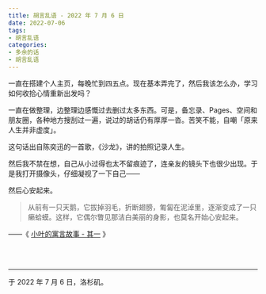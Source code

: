 ```yaml
---
title: 胡言乱语 - 2022 年 7 月 6 日
date: 2022-07-06
tags:
- 胡言乱语
categories:
- 多余的话
- 胡言乱语
---
```


一直在搭建个人主页，每晚忙到四五点。现在基本弄完了，然后我该怎么办，学习如何收拾心情重新出发吗？

一直在做整理，边整理边感慨过去删过太多东西。可是，备忘录、Pages、空间和朋友圈，各种地方搜刮过一遍，说过的胡话仍有厚厚一沓。苦笑不能，自嘲「原来人生并非虚度」。

这句话出自陈奕迅的一首歌，《沙龙》，讲的拍照记录人生。

然后我不禁在想，自己从小过得也太不留痕迹了，连亲友的镜头下也很少出现。于是我打开摄像头，仔细凝视了一下自己——

然后心安起来。

> 从前有一只天鹅，它拔掉羽毛，折断翅膀，匍匐在泥淖里，逐渐变成了一只癞蛤蟆。这样，它偶尔瞥见那洁白美丽的身影，也莫名开始心安起来。

——《 [小叶的寓言故事 - 其一](/小叶的寓言故事/) 》

<br>

<br>

------

于 2022 年 7 月 6 日，洛杉矶。
